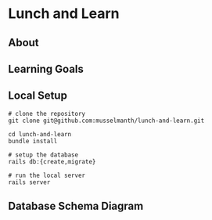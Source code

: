 # Lunch and Learn

## About

## Learning Goals

## Local Setup

```
# clone the repository
git clone git@github.com:musselmanth/lunch-and-learn.git

cd lunch-and-learn
bundle install

# setup the database
rails db:{create,migrate}

# run the local server
rails server
```

## Database Schema Diagram
